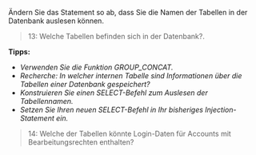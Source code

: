Ändern Sie das Statement so ab, dass Sie die Namen der Tabellen in der Datenbank auslesen können.

>13: Welche Tabellen befinden sich in der Datenbank?.

**Tipps:**
- _Verwenden Sie die Funktion GROUP_CONCAT._
- _Recherche: In welcher internen Tabelle sind Informationen über die Tabellen einer Datenbank gespeichert?_
- _Konstruieren Sie einen SELECT-Befehl zum Auslesen der Tabellennamen._
- _Setzen Sie Ihren neuen SELECT-Befehl in Ihr bisheriges Injection-Statement ein._

>14: Welche der Tabellen könnte Login-Daten für Accounts mit Bearbeitungsrechten enthalten?